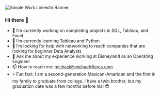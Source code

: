 ![Simple Work LinkedIn Banner](https://user-images.githubusercontent.com/123521618/214964997-23c7801c-04f7-4105-a8e4-6620b5379d15.png)


### Hi there 👋

- 🔭 I’m currently working on completing projects in SQL, Tableau, and Excel
- 🌱 I’m currently learning Tableau and Python
- 🤔 I’m looking for help with networking to reach companies that are looking for beginner Data Analysts
- 💬 Ask me about my experience working at Disneyland as an Operating Engineer
- 📫 How to reach me: michael@michaelrflores.com
- ⚡ Fun fact: I am a second-generation Mexican-American and the first in my family to graduate from college. I have a twin brother, but my graduation date was a few months before his! :sunglasses:

